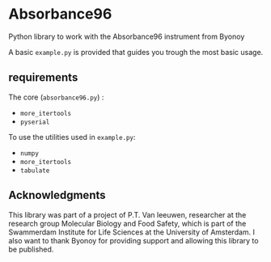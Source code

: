 # Absorbance96
Python library to work with the Absorbance96 instrument from Byonoy

A basic `example.py` is provided that guides you trough the most basic usage.

## requirements
The core (`absorbance96.py`) :
* `more_itertools`
* `pyserial`

To use the utilities used in `example.py`:
* `numpy`
* `more_itertools`
* `tabulate`

## Acknowledgments
This library was part of a project of P.T. Van leeuwen, researcher at the research group Molecular Biology and Food Safety, which is part of the Swammerdam Institute for Life Sciences at the University of Amsterdam.
I also want to thank Byonoy for providing support and allowing this library to be published.


